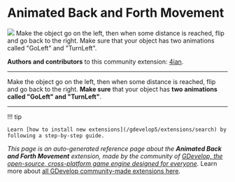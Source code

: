 # Animated Back and Forth Movement

<img src="https://resources.gdevelop-app.com/assets/Icons/repeat.svg" class="extension-icon"></img>
Make the object go on the left, then when some distance is reached, flip and go back to the right. Make sure that your object has two animations called "GoLeft" and "TurnLeft".

**Authors and contributors** to this community extension: [4ian](https://gd.games/4ian).

---

Make the object go on the left, then when some distance is reached, flip and go back to the right. **Make sure** that your object has **two animations called "GoLeft" and "TurnLeft"**.

---

!!! tip

    Learn [how to install new extensions](/gdevelop5/extensions/search) by following a step-by-step guide.

*This page is an auto-generated reference page about the **Animated Back and Forth Movement** extension, made by the community of [GDevelop, the open-source, cross-platform game engine designed for everyone](https://gdevelop.io/).* Learn more about [all GDevelop community-made extensions here](/gdevelop5/extensions).